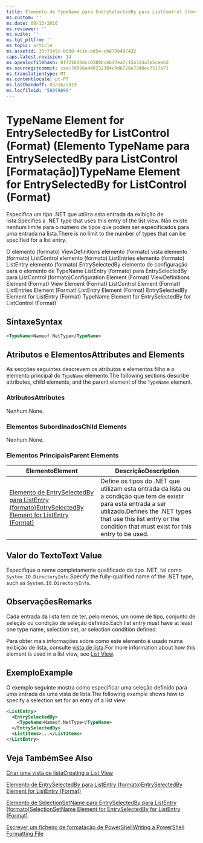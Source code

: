 ```yaml
---
title: Elemento de TypeName para EntrySelectedBy para ListControl (formato) | Documentos da Microsoft
ms.custom: ''
ms.date: 09/13/2016
ms.reviewer: ''
ms.suite: ''
ms.tgt_pltfrm: ''
ms.topic: article
ms.assetid: 33c7345c-b808-4c1e-bd54-cb870b407432
caps.latest.revision: 14
ms.openlocfilehash: 0f7216d4dcc0380bceb47ea7c15b3d4a7e5ceeb2
ms.sourcegitcommit: caac7d098a448232304c9d6728e7340ec7517a71
ms.translationtype: MT
ms.contentlocale: pt-PT
ms.lasthandoff: 03/16/2019
ms.locfileid: "58059699"
---
```

# <a name="typename-element-for-entryselectedby-for-listcontrol-format"></a><span data-ttu-id="dffcf-102">TypeName Element for EntrySelectedBy for ListControl (Format) (Elemento TypeName para EntrySelectedBy para ListControl [Formatação])</span><span class="sxs-lookup"><span data-stu-id="dffcf-102">TypeName Element for EntrySelectedBy for ListControl (Format)</span></span>

<span data-ttu-id="dffcf-103">Especifica um tipo .NET que utiliza esta entrada da exibição de lista.</span><span class="sxs-lookup"><span data-stu-id="dffcf-103">Specifies a .NET type that uses this entry of the list view.</span></span> <span data-ttu-id="dffcf-104">Não existe nenhum limite para o número de tipos que podem ser especificados para uma entrada na lista.</span><span class="sxs-lookup"><span data-stu-id="dffcf-104">There is no limit to the number of types that can be specified for a list entry.</span></span>

<span data-ttu-id="dffcf-105">O elemento (formato) ViewDefinitions elemento (formato) vista elemento (formato) ListControl elemento (formato) ListEntries elemento (formato) ListEntry elemento (formato) EntrySelectedBy elemento de configuração para o elemento de TypeName ListEntry (formato) para EntrySelectedBy para ListControl (formato)</span><span class="sxs-lookup"><span data-stu-id="dffcf-105">Configuration Element (Format) ViewDefinitions Element (Format) View Element (Format) ListControl Element (Format) ListEntries Element (Format) ListEntry Element (Format) EntrySelectedBy Element for ListEntry (Format) TypeName Element for EntrySelectedBy for ListControl (Format)</span></span>

## <a name="syntax"></a><span data-ttu-id="dffcf-106">Sintaxe</span><span class="sxs-lookup"><span data-stu-id="dffcf-106">Syntax</span></span>

```xml
<TypeName>Nameof.NetType</TypeName>
```

## <a name="attributes-and-elements"></a><span data-ttu-id="dffcf-107">Atributos e Elementos</span><span class="sxs-lookup"><span data-stu-id="dffcf-107">Attributes and Elements</span></span>

<span data-ttu-id="dffcf-108">As secções seguintes descrevem os atributos e elementos filho e o elemento principal do `TypeName` elemento.</span><span class="sxs-lookup"><span data-stu-id="dffcf-108">The following sections describe attributes, child elements, and the parent element of the `TypeName` element.</span></span>

### <a name="attributes"></a><span data-ttu-id="dffcf-109">Atributos</span><span class="sxs-lookup"><span data-stu-id="dffcf-109">Attributes</span></span>

<span data-ttu-id="dffcf-110">Nenhum.</span><span class="sxs-lookup"><span data-stu-id="dffcf-110">None.</span></span>

### <a name="child-elements"></a><span data-ttu-id="dffcf-111">Elementos Subordinados</span><span class="sxs-lookup"><span data-stu-id="dffcf-111">Child Elements</span></span>

<span data-ttu-id="dffcf-112">Nenhum.</span><span class="sxs-lookup"><span data-stu-id="dffcf-112">None.</span></span>

### <a name="parent-elements"></a><span data-ttu-id="dffcf-113">Elementos Principais</span><span class="sxs-lookup"><span data-stu-id="dffcf-113">Parent Elements</span></span>

|<span data-ttu-id="dffcf-114">Elemento</span><span class="sxs-lookup"><span data-stu-id="dffcf-114">Element</span></span>|<span data-ttu-id="dffcf-115">Descrição</span><span class="sxs-lookup"><span data-stu-id="dffcf-115">Description</span></span>|
|-------------|-----------------|
|[<span data-ttu-id="dffcf-116">Elemento de EntrySelectedBy para ListEntry (formato)</span><span class="sxs-lookup"><span data-stu-id="dffcf-116">EntrySelectedBy Element for ListEntry (Format)</span></span>](./entryselectedby-element-for-listentry-for-listcontrol-format.md)|<span data-ttu-id="dffcf-117">Define os tipos do .NET que utilizam esta entrada da lista ou a condição que tem de existir para esta entrada a ser utilizado.</span><span class="sxs-lookup"><span data-stu-id="dffcf-117">Defines the .NET types that use this list entry or the condition that must exist for this entry to be used.</span></span>|

## <a name="text-value"></a><span data-ttu-id="dffcf-118">Valor do Texto</span><span class="sxs-lookup"><span data-stu-id="dffcf-118">Text Value</span></span>

<span data-ttu-id="dffcf-119">Especifique o nome completamente qualificado do tipo .NET, tal como `System.IO.DirectoryInfo`.</span><span class="sxs-lookup"><span data-stu-id="dffcf-119">Specify the fully-qualified name of the .NET type, such as `System.IO.DirectoryInfo`.</span></span>

## <a name="remarks"></a><span data-ttu-id="dffcf-120">Observações</span><span class="sxs-lookup"><span data-stu-id="dffcf-120">Remarks</span></span>

<span data-ttu-id="dffcf-121">Cada entrada da lista tem de ter, pelo menos, um nome de tipo, conjunto de seleção ou condição de seleção definido.</span><span class="sxs-lookup"><span data-stu-id="dffcf-121">Each list entry must have at least one type name, selection set, or selection condition defined.</span></span>

<span data-ttu-id="dffcf-122">Para obter mais informações sobre como este elemento é usado numa exibição de lista, consulte [vista de lista](./creating-a-list-view.md).</span><span class="sxs-lookup"><span data-stu-id="dffcf-122">For more information about how this element is used in a list view, see [List View](./creating-a-list-view.md).</span></span>

## <a name="example"></a><span data-ttu-id="dffcf-123">Exemplo</span><span class="sxs-lookup"><span data-stu-id="dffcf-123">Example</span></span>

<span data-ttu-id="dffcf-124">O exemplo seguinte mostra como especificar uma seleção definido para uma entrada de uma vista de lista.</span><span class="sxs-lookup"><span data-stu-id="dffcf-124">The following example shows how to specify a selection set for an entry of a list view.</span></span>

```xml
<ListEntry>
  <EntrySelectedBy>
    <TypeName>Nameof.NetType</TypeName>
  </EntrySelectedBy>
  <ListItems>...</ListItems>
</ListEntry>
```

## <a name="see-also"></a><span data-ttu-id="dffcf-125">Veja Também</span><span class="sxs-lookup"><span data-stu-id="dffcf-125">See Also</span></span>

[<span data-ttu-id="dffcf-126">Criar uma vista de lista</span><span class="sxs-lookup"><span data-stu-id="dffcf-126">Creating a List View</span></span>](./creating-a-list-view.md)

[<span data-ttu-id="dffcf-127">Elemento de EntrySelectedBy para ListEntry (formato)</span><span class="sxs-lookup"><span data-stu-id="dffcf-127">EntrySelectedBy Element for ListEntry (Format)</span></span>](./entryselectedby-element-for-listentry-for-listcontrol-format.md)

[<span data-ttu-id="dffcf-128">Elemento de SelectionSetName para EntrySelectedBy para ListEntry (formato)</span><span class="sxs-lookup"><span data-stu-id="dffcf-128">SelectionSetName Element for EntrySelectedBy for ListEntry (Format)</span></span>](./selectionsetname-element-for-entryselectedby-for-listcontrol-format.md)

[<span data-ttu-id="dffcf-129">Escrever um ficheiro de formatação de PowerShell</span><span class="sxs-lookup"><span data-stu-id="dffcf-129">Writing a PowerShell Formatting File</span></span>](./writing-a-powershell-formatting-file.md)
